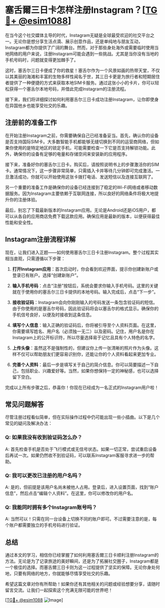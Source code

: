 # 塞舌爾三日卡怎样注册Instagram？[[TG💪+ @esim1088](https://t.me/s/esim1088)]

在当今这个社交媒体主导的时代，Instagram无疑是全球最受欢迎的社交平台之一。无论你是想分享生活点滴、展示创意作品，还是单纯地与朋友互动，Instagram都为你提供了广阔的舞台。然而，对于那些身处海外或需要临时使用当地网络的用户来说，注册Instagram可能会遇到一些挑战。尤其是当你没有当地的手机号码时，问题就变得更加棘手了。

这时，塞舌尔三日卡便成了你的救星！塞舌尔作为一个风景如画的热带天堂，不仅以其美丽的海滩和丰富的生物多样性闻名于世，其三日卡更是为旅行者和短期居住者提供了一种便捷的方式来获取本地SIM卡服务。通过这张小小的卡片，你可以轻松获得一个塞舌尔本地号码，并借此完成Instagram的注册流程。

接下来，我们将详细探讨如何利用塞舌尔三日卡成功注册Instagram，让你即使身在异国他乡也能享受社交的乐趣。

## 注册前的准备工作

在开始注册Instagram之前，你需要确保自己已经准备妥当。首先，确认你的设备是否支持国际SIM卡。大多数智能手机都能够无缝切换到不同的运营商网络，但如果你使用的是特定地区的锁定手机，可能需要检查一下它是否支持解锁功能。此外，确保你的设备有足够的电量和存储空间来安装新的应用程序。

接下来，准备好你的塞舌尔三日卡。购买后，请按照说明书上的步骤激活你的SIM卡。通常情况下，这一步骤非常简单，只需插入卡并等待几分钟即可完成激活。一旦激活成功，你就可以开始使用这张卡拨打电话、发送短信以及连接互联网了。

另一个重要的准备工作是确保你的设备已经连接到了稳定的Wi-Fi网络或者移动数据服务。因为Instagram主要依赖于互联网连接，所以良好的网络条件将极大地提升你的注册体验。

最后，别忘了下载最新版本的Instagram应用。无论是Android还是iOS用户，都可以从各自的应用商店免费下载这款应用。确保应用是最新的版本，以便获得最佳性能和安全性。

## Instagram注册流程详解

现在，让我们进入正题——如何使用塞舌尔三日卡注册Instagram。整个过程其实相当直观，只需遵循以下步骤：

1. **打开Instagram应用**：首次启动时，你会看到欢迎界面，提示你创建新账户或登录已有账户。选择“创建新账户”。

2. **输入手机号码**：点击“注册”按钮后，系统会要求你输入手机号码。这里的关键就在于使用你的塞舌尔三日卡提供的本地号码。输入完成后，点击“下一步”。

3. **接收验证码**：Instagram会向你刚刚输入的号码发送一条包含验证码的短信。由于你使用的是塞舌尔号码，因此验证码将会以塞舌尔的格式显示。确保你的手机信号良好，以便及时接收到这条信息。

4. **填写个人信息**：输入正确的验证码后，你将被引导至个人资料页面。在这里，你需要填写姓名、用户名（必须独一无二）以及密码。记住，用户名是你在Instagram上的公开标识符，所以尽量选择易于记忆且具有个人特色的名字。

5. **上传头像**：虽然这不是强制性的，但建议你上传一张清晰的照片作为头像。这样不仅可以帮助朋友们更容易识别你，还能让你的个人资料看起来更加专业。

6. **完善个人资料**：最后一步是填写关于自己的简介信息。你可以简要描述一下自己，包括职业、兴趣爱好等。当然，如果你想保持一定的神秘感，也可以选择留下空白。

完成以上所有步骤之后，恭喜你！你现在已经成为一名正式的Instagram用户啦！

## 常见问题解答

尽管注册过程看似简单，但在实际操作过程中仍可能出现一些小插曲。以下是几个常见的疑问及解决办法：

### Q: 如果我没有收到验证码怎么办？
A: 首先检查手机是否处于飞行模式或无信号状态。如果一切正常，尝试重启设备后再试一次。如果仍然收不到验证码，可以联系Instagram客服寻求进一步的帮助。

### Q: 我可以更改已注册的用户名吗？
A: 是的，但前提是该用户名尚未被他人占用。登录后，进入设置页面，找到“账户信息”，然后点击“编辑个人资料”。在这里，你可以修改你的用户名。

### Q: 我能同时拥有多个Instagram账号吗？
A: 当然可以！只需在同一台设备上切换不同的账户即可。不过需要注意的是，每个账户都需要独立的手机号码进行验证。

## 总结

通过本文的学习，相信你已经掌握了如何利用塞舌爾三日卡顺利注册Instagram的方法。无论是为了记录旅途的美好瞬间，还是为了拓展社交圈子，Instagram都是一个极佳的选择。而塞舌爾三日卡则为这一过程提供了坚实的保障。无论你身处何地，只要有网络的地方，你就能够尽情享受社交的乐趣。

希望这篇文章对你有所帮助！如果你还有其他相关的问题或经验想要分享，请随时留言交流。让我们一起探索这个充满无限可能的世界吧！

[[TG💪+ @esim1088](https://t.me/s/esim1088) ![Image](https://i.postimg.cc/4NQfJmqS/Snipaste-2025-05-13-00-14-12.png)]